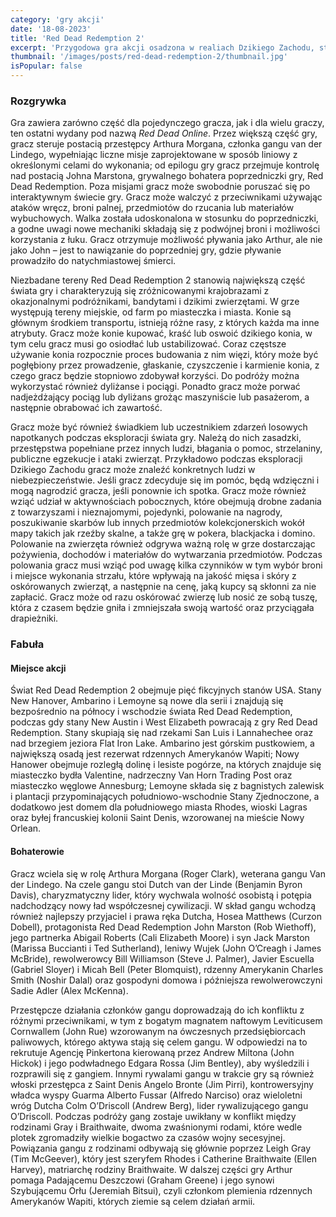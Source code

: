 ```yaml
---
category: 'gry akcji'
date: '18-08-2023'
title: 'Red Dead Redemption 2'
excerpt: 'Przygodowa gra akcji osadzona w realiach Dzikiego Zachodu, stworzona i wydana przez Rockstar Games. Historia rozgrywa się w 1899 roku i skupia się na losie przestępcy Arthura Morgana, członka gangu Van der Lindego, w fikcyjnym świecie zachodnich, środkowo-zachodnich i południowych Stanów Zjednoczonych.'
thumbnail: '/images/posts/red-dead-redemption-2/thumbnail.jpg'
isPopular: false
---
```


### Rozgrywka

Gra zawiera zarówno część dla pojedynczego gracza, jak i dla wielu graczy, ten ostatni wydany pod nazwą _Red Dead Online_. Przez większą część gry, gracz steruje postacią przestępcy Arthura Morgana, członka gangu van der Lindego, wypełniając liczne misje zaprojektowane w sposób liniowy z określonymi celami do wykonania; od epilogu gry gracz przejmuje kontrolę nad postacią Johna Marstona, grywalnego bohatera poprzedniczki gry, Red Dead Redemption. Poza misjami gracz może swobodnie poruszać się po interaktywnym świecie gry. Gracz może walczyć z przeciwnikami używając ataków wręcz, broni palnej, przedmiotów do rzucania lub materiałów wybuchowych. Walka została udoskonalona w stosunku do poprzedniczki, a godne uwagi nowe mechaniki składają się z podwójnej broni i możliwości korzystania z łuku. Gracz otrzymuje możliwość pływania jako Arthur, ale nie jako John – jest to nawiązanie do poprzedniej gry, gdzie pływanie prowadziło do natychmiastowej śmierci.

Niezbadane tereny Red Dead Redemption 2 stanowią największą część świata gry i charakteryzują się zróżnicowanymi krajobrazami z okazjonalnymi podróżnikami, bandytami i dzikimi zwierzętami. W grze występują tereny miejskie, od farm po miasteczka i miasta. Konie są głównym środkiem transportu, istnieją różne rasy, z których każda ma inne atrybuty. Gracz może konie kupować, kraść lub oswoić dzikiego konia, w tym celu gracz musi go osiodłać lub ustabilizować. Coraz częstsze używanie konia rozpocznie proces budowania z nim więzi, który może być pogłębiony przez prowadzenie, głaskanie, czyszczenie i karmienie konia, z czego gracz będzie stopniowo zdobywał korzyści. Do podróży można wykorzystać również dyliżanse i pociągi. Ponadto gracz może porwać nadjeżdżający pociąg lub dyliżans grożąc maszyniście lub pasażerom, a następnie obrabować ich zawartość.

Gracz może być również świadkiem lub uczestnikiem zdarzeń losowych napotkanych podczas eksploracji świata gry. Należą do nich zasadzki, przestępstwa popełniane przez innych ludzi, błagania o pomoc, strzelaniny, publiczne egzekucje i ataki zwierząt. Przykładowo podczas eksploracji Dzikiego Zachodu gracz może znaleźć konkretnych ludzi w niebezpieczeństwie. Jeśli gracz zdecyduje się im pomóc, będą wdzięczni i mogą nagrodzić gracza, jeśli ponownie ich spotka. Gracz może również wziąć udział w aktywnościach pobocznych, które obejmują drobne zadania z towarzyszami i nieznajomymi, pojedynki, polowanie na nagrody, poszukiwanie skarbów lub innych przedmiotów kolekcjonerskich wokół mapy takich jak rzeźby skalne, a także grę w pokera, blackjacka i domino. Polowanie na zwierzęta również odgrywa ważną rolę w grze dostarczając pożywienia, dochodów i materiałów do wytwarzania przedmiotów. Podczas polowania gracz musi wziąć pod uwagę kilka czynników w tym wybór broni i miejsce wykonania strzału, które wpływają na jakość mięsa i skóry z oskórowanych zwierząt, a następnie na cenę, jaką kupcy są skłonni za nie zapłacić. Gracz może od razu oskórować zwierzę lub nosić ze sobą tuszę, która z czasem będzie gniła i zmniejszała swoją wartość oraz przyciągała drapieżniki.

### Fabuła

#### Miejsce akcji

Świat Red Dead Redemption 2 obejmuje pięć fikcyjnych stanów USA. Stany New Hanover, Ambarino i Lemoyne są nowe dla serii i znajdują się bezpośrednio na północy i wschodzie świata Red Dead Redemption, podczas gdy stany New Austin i West Elizabeth powracają z gry Red Dead Redemption. Stany skupiają się nad rzekami San Luis i Lannahechee oraz nad brzegiem jeziora Flat Iron Lake. Ambarino jest górskim pustkowiem, a największą osadą jest rezerwat rdzennych Amerykanów Wapiti; Nowy Hanower obejmuje rozległą dolinę i lesiste pogórze, na których znajduje się miasteczko bydła Valentine, nadrzeczny Van Horn Trading Post oraz miasteczko węglowe Annesburg; Lemoyne składa się z bagnistych zalewisk i plantacji przypominających południowo-wschodnie Stany Zjednoczone, a dodatkowo jest domem dla południowego miasta Rhodes, wioski Lagras oraz byłej francuskiej kolonii Saint Denis, wzorowanej na mieście Nowy Orlean.

#### Bohaterowie

Gracz wciela się w rolę Arthura Morgana (Roger Clark), weterana gangu Van der Lindego. Na czele gangu stoi Dutch van der Linde (Benjamin Byron Davis), charyzmatyczny lider, który wychwala wolność osobistą i potępia nadchodzący nowy ład współczesnej cywilizacji. W skład gangu wchodzą również najlepszy przyjaciel i prawa ręka Dutcha, Hosea Matthews (Curzon Dobell), protagonista Red Dead Redemption John Marston (Rob Wiethoff), jego partnerka Abigail Roberts (Cali Elizabeth Moore) i syn Jack Marston (Marissa Buccianti i Ted Sutherland), leniwy Wujek (John O’Creagh i James McBride), rewolwerowcy Bill Williamson (Steve J. Palmer), Javier Escuella (Gabriel Sloyer) i Micah Bell (Peter Blomquist), rdzenny Amerykanin Charles Smith (Noshir Dalal) oraz gospodyni domowa i późniejsza rewolwerowczyni Sadie Adler (Alex McKenna).

Przestępcze działania członków gangu doprowadzają do ich konfliktu z różnymi przeciwnikami, w tym z bogatym magnatem naftowym Leviticusem Cornwallem (John Rue) wzorowanym na ówczesnych przedsiębiorcach paliwowych, którego aktywa stają się celem gangu. W odpowiedzi na to rekrutuje Agencję Pinkertona kierowaną przez Andrew Miltona (John Hickok) i jego podwładnego Edgara Rossa (Jim Bentley), aby wyśledzili i rozprawili się z gangiem. Innymi rywalami gangu w trakcie gry są również włoski przestępca z Saint Denis Angelo Bronte (Jim Pirri), kontrowersyjny władca wyspy Guarma Alberto Fussar (Alfredo Narciso) oraz wieloletni wróg Dutcha Colm O’Driscoll (Andrew Berg), lider rywalizującego gangu O’Driscoll. Podczas podróży gang zostaje uwikłany w konflikt między rodzinami Gray i Braithwaite, dwoma zwaśnionymi rodami, które wedle plotek zgromadziły wielkie bogactwo za czasów wojny secesyjnej. Powiązania gangu z rodzinami odbywają się głównie poprzez Leigh Gray (Tim McGeever), który jest szeryfem Rhodes i Catherine Braithwaite (Ellen Harvey), matriarchę rodziny Braithwaite. W dalszej części gry Arthur pomaga Padającemu Deszczowi (Graham Greene) i jego synowi Szybującemu Orłu (Jeremiah Bitsui), czyli członkom plemienia rdzennych Amerykanów Wapiti, których ziemie są celem działań armii.
